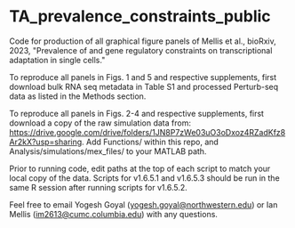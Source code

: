 # TA_prevalence_constraints_public

Code for production of all graphical figure panels of Mellis et al., bioRxiv, 2023, "Prevalence of and gene regulatory constraints on transcriptional adaptation in single cells."

To reproduce all panels in Figs. 1 and 5 and respective supplements, first download bulk RNA seq metadata in Table S1 and processed Perturb-seq data as listed in the Methods section.

To reproduce all panels in Figs. 2-4 and respective supplements, first download a copy of the raw simulation data from: https://drive.google.com/drive/folders/1JN8P7zWe03uO3oDxoz4RZadKfz8Ar2kX?usp=sharing. Add Functions/ within this repo, and Analysis/simulations/mex_files/ to your MATLAB path.

Prior to running code, edit paths at the top of each script to match your local copy of the data. Scripts for v1.6.5.1 and v1.6.5.3 should be run in the same R session after running scripts for v1.6.5.2.

Feel free to email Yogesh Goyal (yogesh.goyal@northwestern.edu) or Ian Mellis (im2613@cumc.columbia.edu) with any questions.